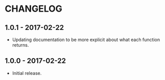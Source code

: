 CHANGELOG
=========


1.0.1 - 2017-02-22
------------------

* Updating documentation to be more explicit about what each function returns.


1.0.0 - 2017-02-22
------------------

* Initial release.
